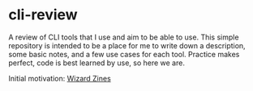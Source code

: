 # cli-review
A review of CLI tools that I use and aim to be able to use. This simple repository is intended to be a place for me to write down a description, some basic notes, and a few use cases for each tool. Practice makes perfect, code is best learned by use, so here we are.

Initial motivation: [Wizard Zines](https://wizardzines.com/)
